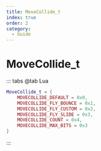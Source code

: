 ```yaml
---
title: MoveCollide_t
index: true
order: 2
category:
  - Guide
---
```


# MoveCollide_t
::: tabs
@tab Lua
```lua
MoveCollide_t = {
    MOVECOLLIDE_DEFAULT = 0x0,
    MOVECOLLIDE_FLY_BOUNCE = 0x1,
    MOVECOLLIDE_FLY_CUSTOM = 0x2,
    MOVECOLLIDE_FLY_SLIDE = 0x3,
    MOVECOLLIDE_COUNT = 0x4,
    MOVECOLLIDE_MAX_BITS = 0x3
}
```
:::